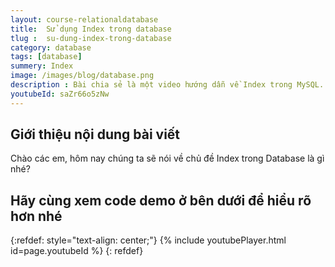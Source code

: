```yaml
---
layout: course-relationaldatabase
title:  Sử dụng Index trong database
tlug :  su-dung-index-trong-database
category: database
tags: [database]
summery: Index    
image: /images/blog/database.png
description : Bài chia sẻ là một video hướng dẫn về Index trong MySQL. Qua những chia sẻ trong video bài giảng, người đọc hiểu được khái niệm Index tron Database là gì? Tìm hiểu được khi nào thì áp dụng Index trong Database và những ưu điểm của Index trong MySQL. Đồng thời cũng hướng dẫn tạo Index trong MySQL thông qua những ví dụ minh hoạ cụ thể các thao tác làm trong xuyên suốt bài giảng.
youtubeId: saZr66o5zNw
---
```



## **Giới thiệu nội dung bài viết**

Chào các em, hôm nay chúng ta sẽ nói về chủ đề Index trong Database là gì nhé?


## **Hãy cùng xem code demo ở bên dưới để hiểu rõ hơn nhé**

{:refdef: style="text-align: center;"}
{% include youtubePlayer.html id=page.youtubeId %}
{: refdef}
